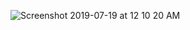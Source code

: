 ![Screenshot 2019-07-19 at 12 10 20 AM](https://user-images.githubusercontent.com/24249646/61513447-b8ee3000-aa1a-11e9-84fe-942c8bbca5af.png)

